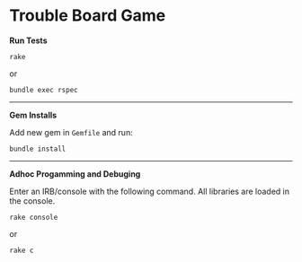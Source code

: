 # Trouble Board Game

**Run Tests**

```
rake
```

or

```
bundle exec rspec
```

----

**Gem Installs**

Add new gem in `Gemfile` and run:

```
bundle install
```

----

**Adhoc Progamming and Debuging**

Enter an IRB/console with the following command.  All libraries are loaded in
the console.

```
rake console
```

or

```
rake c
```

